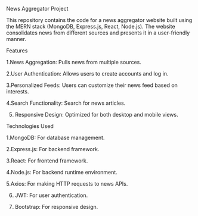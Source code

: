 News Aggregator Project

This repository contains the code for a news aggregator website built using the MERN stack (MongoDB, Express.js, React, Node.js). The website consolidates news from different sources and presents it in a user-friendly manner.

Features


1.News Aggregation: Pulls news from multiple sources.

2.User Authentication: Allows users to create accounts and log in.

3.Personalized Feeds: Users can customize their news feed based on interests.

4.Search Functionality: Search for news articles.

5. Responsive Design: Optimized for both desktop and mobile views.







Technologies Used


1.MongoDB: For database management.

2.Express.js: For backend framework.

3.React: For frontend framework.

4.Node.js: For backend runtime environment.

5.Axios: For making HTTP requests to news APIs.

6. JWT: For user authentication.

7. Bootstrap: For responsive design.
